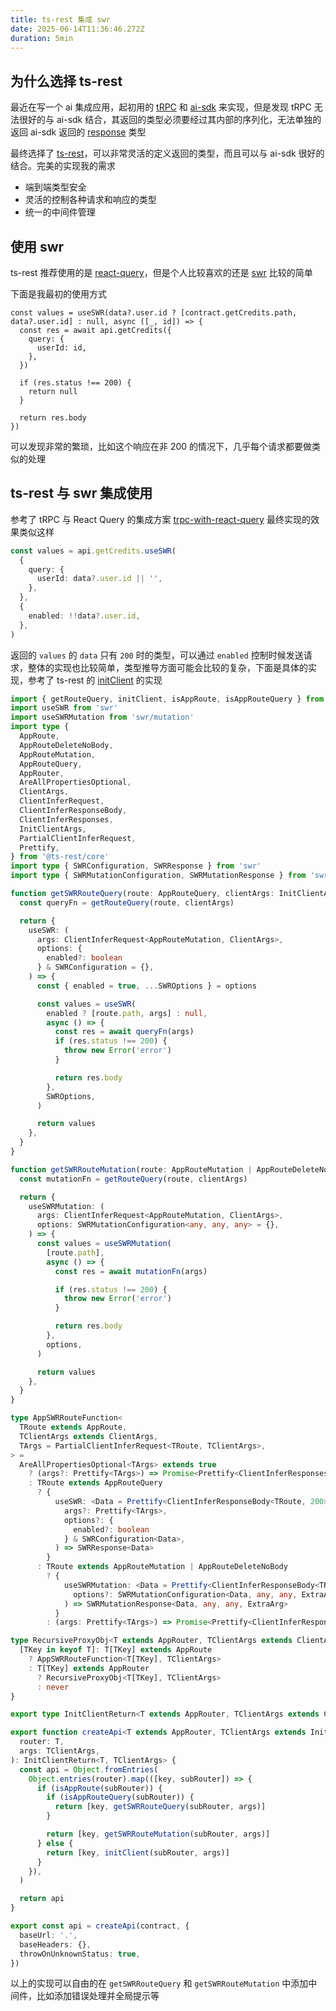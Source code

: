 ```yaml
---
title: ts-rest 集成 swr
date: 2025-06-14T11:36:46.272Z
duration: 5min
---
```


## 为什么选择 ts-rest

最近在写一个 ai 集成应用，起初用的 [tRPC](https://github.com/trpc/trpc) 和 [ai-sdk](https://github.com/vercel/ai) 来实现，但是发现 tRPC 无法很好的与 ai-sdk 结合，其返回的类型必须要经过其内部的序列化，无法单独的返回 ai-sdk 返回的 [response](https://ai-sdk.dev/docs/reference/ai-sdk-core/generate-text#steps.step-result.response) 类型

最终选择了 [ts-rest](https://github.com/ts-rest/ts-rest)，可以非常灵活的定义返回的类型，而且可以与 ai-sdk 很好的结合。完美的实现我的需求

- 端到端类型安全
- 灵活的控制各种请求和响应的类型
- 统一的中间件管理

## 使用 swr

ts-rest 推荐使用的是 [react-query](https://ts-rest.com/client/react-query-v4)，但是个人比较喜欢的还是 [swr](https://github.com/vercel/swr) 比较的简单

下面是我最初的使用方式

```tsx
const values = useSWR(data?.user.id ? [contract.getCredits.path, data?.user.id] : null, async ([_, id]) => {
  const res = await api.getCredits({
    query: {
      userId: id,
    },
  })

  if (res.status !== 200) {
    return null
  }

  return res.body
})
```

可以发现非常的繁琐，比如这个响应在非 200 的情况下，几乎每个请求都要做类似的处理

## ts-rest 与 swr 集成使用

参考了 tRPC 与 React Query 的集成方案 [trpc-with-react-query](https://trpc.io/docs/client/react/setup) 最终实现的效果类似这样

```ts
const values = api.getCredits.useSWR(
  {
    query: {
      userId: data?.user.id || '',
    },
  },
  {
    enabled: !!data?.user.id,
  },
)
```

返回的 `values` 的 `data` 只有 `200` 时的类型，可以通过 `enabled` 控制时候发送请求，整体的实现也比较简单，类型推导方面可能会比较的复杂，下面是具体的实现，参考了 ts-rest 的 [initClient](https://github.com/ts-rest/ts-rest/blob/main/libs/ts-rest/core/src/lib/client.ts#L465) 的实现

```ts title="create-api.ts"
import { getRouteQuery, initClient, isAppRoute, isAppRouteQuery } from '@ts-rest/core'
import useSWR from 'swr'
import useSWRMutation from 'swr/mutation'
import type {
  AppRoute,
  AppRouteDeleteNoBody,
  AppRouteMutation,
  AppRouteQuery,
  AppRouter,
  AreAllPropertiesOptional,
  ClientArgs,
  ClientInferRequest,
  ClientInferResponseBody,
  ClientInferResponses,
  InitClientArgs,
  PartialClientInferRequest,
  Prettify,
} from '@ts-rest/core'
import type { SWRConfiguration, SWRResponse } from 'swr'
import type { SWRMutationConfiguration, SWRMutationResponse } from 'swr/mutation'

function getSWRRouteQuery(route: AppRouteQuery, clientArgs: InitClientArgs) {
  const queryFn = getRouteQuery(route, clientArgs)

  return {
    useSWR: (
      args: ClientInferRequest<AppRouteMutation, ClientArgs>,
      options: {
        enabled?: boolean
      } & SWRConfiguration = {},
    ) => {
      const { enabled = true, ...SWROptions } = options

      const values = useSWR(
        enabled ? [route.path, args] : null,
        async () => {
          const res = await queryFn(args)
          if (res.status !== 200) {
            throw new Error('error')
          }

          return res.body
        },
        SWROptions,
      )

      return values
    },
  }
}

function getSWRRouteMutation(route: AppRouteMutation | AppRouteDeleteNoBody, clientArgs: InitClientArgs) {
  const mutationFn = getRouteQuery(route, clientArgs)

  return {
    useSWRMutation: (
      args: ClientInferRequest<AppRouteMutation, ClientArgs>,
      options: SWRMutationConfiguration<any, any, any> = {},
    ) => {
      const values = useSWRMutation(
        [route.path],
        async () => {
          const res = await mutationFn(args)

          if (res.status !== 200) {
            throw new Error('error')
          }

          return res.body
        },
        options,
      )

      return values
    },
  }
}

type AppSWRRouteFunction<
  TRoute extends AppRoute,
  TClientArgs extends ClientArgs,
  TArgs = PartialClientInferRequest<TRoute, TClientArgs>,
> =
  AreAllPropertiesOptional<TArgs> extends true
    ? (args?: Prettify<TArgs>) => Promise<Prettify<ClientInferResponses<TRoute>>>
    : TRoute extends AppRouteQuery
      ? {
          useSWR: <Data = Prettify<ClientInferResponseBody<TRoute, 200>>>(
            args?: Prettify<TArgs>,
            options?: {
              enabled?: boolean
            } & SWRConfiguration<Data>,
          ) => SWRResponse<Data>
        }
      : TRoute extends AppRouteMutation | AppRouteDeleteNoBody
        ? {
            useSWRMutation: <Data = Prettify<ClientInferResponseBody<TRoute, 200>>, ExtraArg = Prettify<TArgs>>(
              options?: SWRMutationConfiguration<Data, any, any, ExtraArg>,
            ) => SWRMutationResponse<Data, any, any, ExtraArg>
          }
        : (args: Prettify<TArgs>) => Promise<Prettify<ClientInferResponses<TRoute>>>

type RecursiveProxyObj<T extends AppRouter, TClientArgs extends ClientArgs> = {
  [TKey in keyof T]: T[TKey] extends AppRoute
    ? AppSWRRouteFunction<T[TKey], TClientArgs>
    : T[TKey] extends AppRouter
      ? RecursiveProxyObj<T[TKey], TClientArgs>
      : never
}

export type InitClientReturn<T extends AppRouter, TClientArgs extends ClientArgs> = RecursiveProxyObj<T, TClientArgs>

export function createApi<T extends AppRouter, TClientArgs extends InitClientArgs>(
  router: T,
  args: TClientArgs,
): InitClientReturn<T, TClientArgs> {
  const api = Object.fromEntries(
    Object.entries(router).map(([key, subRouter]) => {
      if (isAppRoute(subRouter)) {
        if (isAppRouteQuery(subRouter)) {
          return [key, getSWRRouteQuery(subRouter, args)]
        }

        return [key, getSWRRouteMutation(subRouter, args)]
      } else {
        return [key, initClient(subRouter, args)]
      }
    }),
  )

  return api
}

export const api = createApi(contract, {
  baseUrl: '.',
  baseHeaders: {},
  throwOnUnknownStatus: true,
})
```

以上的实现可以自由的在 `getSWRRouteQuery` 和 `getSWRRouteMutation` 中添加中间件，比如添加错误处理并全局提示等
